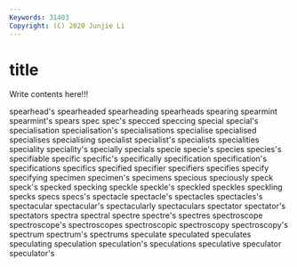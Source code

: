 ```yaml
---
Keywords: 31403
Copyright: (C) 2020 Junjie Li
---
```


# title

Write contents here!!!

spearhead's 
spearheaded 
spearheading
spearheads 
spearing 
spearmint 
spearmint's 
spears 
spec 
spec's 
specced 
speccing 
special
special's 
specialisation 
specialisation's 
specialisations 
specialise 
specialised 
specialises 
specialising 
specialist 
specialist's
specialists 
specialities 
speciality 
speciality's 
specially 
specials 
specie 
specie's 
species 
species's
specifiable 
specific 
specific's 
specifically 
specification 
specification's 
specifications 
specifics 
specified 
specifier
specifiers 
specifies 
specify 
specifying 
specimen 
specimen's 
specimens 
specious 
speciously 
speck
speck's 
specked 
specking 
speckle 
speckle's 
speckled 
speckles 
speckling 
specks 
specs
specs's 
spectacle 
spectacle's 
spectacles 
spectacles's 
spectacular 
spectacular's 
spectacularly 
spectaculars 
spectator
spectator's 
spectators 
spectra 
spectral 
spectre 
spectre's 
spectres 
spectroscope 
spectroscope's 
spectroscopes
spectroscopic 
spectroscopy 
spectroscopy's 
spectrum 
spectrum's 
spectrums 
speculate 
speculated 
speculates 
speculating
speculation 
speculation's 
speculations 
speculative 
speculator 
speculator's 

